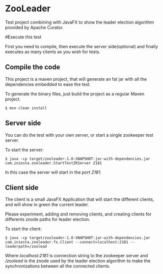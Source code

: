 # ZooLeader

Test project combining with JavaFX to show the leader election algorithm provided by Apache Curator.

#Execute this test

First you need to compile, then execute the server side(optional) and finally executes as many clients as you wish for tests.

## Compile the code

This project is a maven project, that will generate an fat jar with all the dependencies embedded to ease the test.

To generate the binary files, just build the project as a regular Maven project.

```
$ mvn clean install
```

## Server side
You can do the test with your own server, or start a single zookeeper test server.

To start the server:

```
$ java -cp target/zooleader-1.0-SNAPSHOT-jar-with-dependencies.jar com.iniesta.zooleader.StartTestZKServer 2181
```

In this case the server will start in the port *2181*.

## Client side
The client is a small JavaFX Application that will start the different clients, and will show in green the current leader.

Please experiment, adding and removing clients, and creating clients for differents znode paths for leader election.

To start the client:


```
$ java -cp target/zooleader-1.0-SNAPSHOT-jar-with-dependencies.jar com.iniesta.zooleader.fx.Client --connect=localhost:2181 --leaderpath=/zoolead
```

Where *localhost:2181* is connection string to the zookeeper server and */zoolead* is the znode used by the leader election algorithm to make the synchronizations between all the connected clients.

